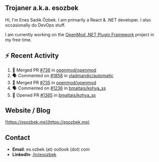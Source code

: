 ##  Trojaner a.k.a. esozbek
Hi, I'm Enes Sadık Özbek. I am primarily a React & .NET developer. I also occasionally do DevOps stuff.

I am currently working on the [OpenMod .NET Plugin Framework](https://github.com/openmod/openmod) project in my free time. 

## :zap: Recent Activity

<!--START_SECTION:activity-->
1. 🎉 Merged PR [#736](https://github.com/openmod/openmod/pull/736) in [openmod/openmod](https://github.com/openmod/openmod)
2. 🗣 Commented on [#1858](https://github.com/vladmandic/automatic/issues/1858#issuecomment-1675606097) in [vladmandic/automatic](https://github.com/vladmandic/automatic)
3. 🎉 Merged PR [#735](https://github.com/openmod/openmod/pull/735) in [openmod/openmod](https://github.com/openmod/openmod)
4. 🗣 Commented on [#1236](https://github.com/bmaltais/kohya_ss/issues/1236#issuecomment-1671997764) in [bmaltais/kohya_ss](https://github.com/bmaltais/kohya_ss)
5. 💪 Opened PR [#1365](https://github.com/bmaltais/kohya_ss/pull/1365) in [bmaltais/kohya_ss](https://github.com/bmaltais/kohya_ss)
<!--END_SECTION:activity-->

## Website / Blog
[https://esozbek.me](https://esozbek.me)

## Contact
- **Email**: es.ozbek (at) outlook (dot) com
- **LinkedIn**: [/in/esozbek](https://linkedin.com/in/esozbek)

